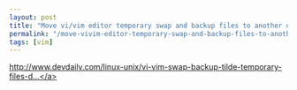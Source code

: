 ```yaml
---
layout: post
title: "Move vi/vim editor temporary swap and backup files to another directory | devdaily.com"
permalink: "/move-vivim-editor-temporary-swap-and-backup-files-to-another-directory-devdaily-com"
tags: [vim]
---
```


<a href="http://www.devdaily.com/linux-unix/vi-vim-swap-backup-tilde-temporary-files-directory-move">http://www.devdaily.com/linux-unix/vi-vim-swap-backup-tilde-temporary-files-d...</a>
